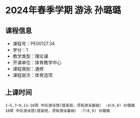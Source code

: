 # 2024年春季学期 游泳 孙璐璐






## 课程信息

- 课程号：PE00127.34
- 学分：1
- 教学类型：理论课
- 开课单位：体育教学中心
- 课程类别：通修
- 课程层次：体育选项

## 上课时间

```
1~5,7~9,11~16周 中区游泳馆(提高班，须有游泳基础） :4(8,9) 孙璐璐
10周 中区游泳馆(提高班，须有游泳基础） :7(8,9) 孙璐璐
```

